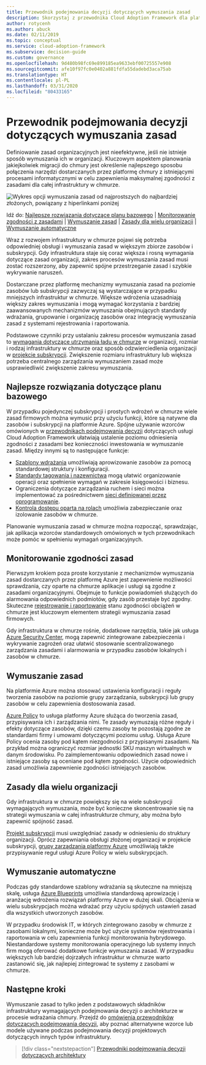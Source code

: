 ```yaml
---
title: Przewodnik podejmowania decyzji dotyczących wymuszania zasad
description: Skorzystaj z przewodnika Cloud Adoption Framework dla platformy Azure, aby dowiedzieć się więcej o subskrypcjach wymuszania zasad jako podstawowym priorytecie projektu podczas migracji na platformę Azure.
author: rotycenh
ms.author: abuck
ms.date: 02/11/2019
ms.topic: conceptual
ms.service: cloud-adoption-framework
ms.subservice: decision-guide
ms.custom: governance
ms.openlocfilehash: 9d480b98fc69e899185ea9633ebf00725557e908
ms.sourcegitcommit: afe10f97fc0e0402a881fdfa55dadebd3aca75ab
ms.translationtype: HT
ms.contentlocale: pl-PL
ms.lasthandoff: 03/31/2020
ms.locfileid: "80433165"
---
```

# <a name="policy-enforcement-decision-guide"></a>Przewodnik podejmowania decyzji dotyczących wymuszania zasad

Definiowanie zasad organizacyjnych jest nieefektywne, jeśli nie istnieje sposób wymuszania ich w organizacji. Kluczowym aspektem planowania jakiejkolwiek migracji do chmury jest określenie najlepszego sposobu połączenia narzędzi dostarczanych przez platformę chmury z istniejącymi procesami informatycznymi w celu zapewnienia maksymalnej zgodności z zasadami dla całej infrastruktury w chmurze.

![Wykres opcji wymuszania zasad od najprostszych do najbardziej złożonych, powiązany z hiperlinkami poniżej](../../_images/decision-guides/decision-guide-policy-enforcement.png)

Idź do: [Najlepsze rozwiązania dotyczące planu bazowego](#baseline-best-practices) | [Monitorowanie zgodności z zasadami](#policy-compliance-monitoring) | [Wymuszanie zasad](#policy-enforcement) | [Zasady dla wielu organizacji](#cross-organization-policy) | [Wymuszanie automatyczne](#automated-enforcement)

Wraz z rozwojem infrastruktury w chmurze pojawi się potrzeba odpowiedniej obsługi i wymuszania zasad w większym zbiorze zasobów i subskrypcji. Gdy infrastruktura staje się coraz większa i rosną wymagania dotyczące zasad organizacji, zakres procesów wymuszania zasad musi zostać rozszerzony, aby zapewnić spójne przestrzeganie zasad i szybkie wykrywanie naruszeń.

Dostarczane przez platformę mechanizmy wymuszania zasad na poziomie zasobów lub subskrypcji zazwyczaj są wystarczające w przypadku mniejszych infrastruktur w chmurze. Większe wdrożenia uzasadniają większy zakres wymuszania i mogą wymagać korzystania z bardziej zaawansowanych mechanizmów wymuszania obejmujących standardy wdrażania, grupowanie i organizację zasobów oraz integrację wymuszania zasad z systemami rejestrowania i raportowania.

Podstawowe czynniki przy ustalaniu zakresu procesów wymuszania zasad to [wymagania dotyczące utrzymania ładu w chmurze](../../govern/index.md) w organizacji, rozmiar i rodzaj infrastruktury w chmurze oraz sposób odzwierciedlenia organizacji w [projekcie subskrypcji](../subscriptions/index.md). Zwiększenie rozmiaru infrastruktury lub większa potrzeba centralnego zarządzania wymuszaniem zasad może usprawiedliwić zwiększenie zakresu wymuszania.

## <a name="baseline-best-practices"></a>Najlepsze rozwiązania dotyczące planu bazowego

W przypadku pojedynczej subskrypcji i prostych wdrożeń w chmurze wiele zasad firmowych można wymusić przy użyciu funkcji, które są natywne dla zasobów i subskrypcji na platformie Azure. Spójne używanie wzorców omówionych w [przewodnikach podejmowania decyzji](../index.md) dotyczących usługi Cloud Adoption Framework ułatwiają ustalenie poziomu odniesienia zgodności z zasadami bez konieczności inwestowania w wymuszanie zasad. Między innymi są to następujące funkcje:

- [Szablony wdrażania](../resource-consistency/index.md) umożliwiają aprowizowanie zasobów za pomocą standardowej struktury i konfiguracji.
- [Standardy tagowania i nazewnictwa](../resource-tagging/index.md) mogą ułatwić organizowanie operacji oraz spełnienie wymagań w zakresie księgowości i biznesu.
- Ograniczenia dotyczące zarządzania ruchem i sieci można implementować za pośrednictwem [sieci definiowanej przez oprogramowanie](../software-defined-network/index.md).
- [Kontrola dostępu oparta na rolach](../identity/index.md) umożliwia zabezpieczanie oraz izolowanie zasobów w chmurze.

Planowanie wymuszania zasad w chmurze można rozpocząć, sprawdzając, jak aplikacja wzorców standardowych omówionych w tych przewodnikach może pomóc w spełnieniu wymagań organizacyjnych.

## <a name="policy-compliance-monitoring"></a>Monitorowanie zgodności zasad

Pierwszym krokiem poza proste korzystanie z mechanizmów wymuszania zasad dostarczanych przez platformę Azure jest zapewnienie możliwości sprawdzania, czy oparte na chmurze aplikacje i usługi są zgodne z zasadami organizacyjnymi. Obejmuje to funkcje powiadomień służących do alarmowania odpowiednich podmiotów, gdy zasób przestaje być zgodny. Skuteczne [rejestrowanie i raportowanie](../logging-and-reporting/index.md) stanu zgodności obciążeń w chmurze jest kluczowym elementem strategii wymuszania zasad firmowych.

Gdy infrastruktura w chmurze rośnie, dodatkowe narzędzia, takie jak usługa [Azure Security Center](https://docs.microsoft.com/azure/security-center), mogą zapewnić zintegrowane zabezpieczenia i wykrywanie zagrożeń oraz ułatwić stosowanie scentralizowanego zarządzania zasadami i alarmowania w przypadku zasobów lokalnych i zasobów w chmurze.

## <a name="policy-enforcement"></a>Wymuszanie zasad

Na platformie Azure można stosować ustawienia konfiguracji i reguły tworzenia zasobów na poziomie grupy zarządzania, subskrypcji lub grupy zasobów w celu zapewnienia dostosowania zasad.

[Azure Policy](https://docs.microsoft.com/azure/governance/policy/overview) to usługa platformy Azure służąca do tworzenia zasad, przypisywania ich i zarządzania nimi. Te zasady wymuszają różne reguły i efekty dotyczące zasobów, dzięki czemu zasoby te pozostają zgodne ze standardami firmy i umowami dotyczącymi poziomu usług. Usługa Azure Policy ocenia zasoby pod kątem niezgodności z przypisanymi zasadami. Na przykład można ograniczyć rozmiar jednostki SKU maszyn wirtualnych w danym środowisku. Po zaimplementowaniu odpowiednich zasad nowe i istniejące zasoby są oceniane pod kątem zgodności. Użycie odpowiednich zasad umożliwia zapewnienie zgodności istniejących zasobów.

## <a name="cross-organization-policy"></a>Zasady dla wielu organizacji

Gdy infrastruktura w chmurze powiększy się na wiele subskrypcji wymagających wymuszania, może być konieczne skoncentrowanie się na strategii wymuszania w całej infrastrukturze chmury, aby można było zapewnić spójność zasad.

[Projekt subskrypcji](../subscriptions/index.md) musi uwzględniać zasady w odniesieniu do struktury organizacji. Oprócz zapewniania obsługi złożonej organizacji w projekcie subskrypcji, [grupy zarządzania platformy Azure](../../ready/azure-best-practices/organize-subscriptions.md) umożliwiają także przypisywanie reguł usługi Azure Policy w wielu subskrypcjach.

## <a name="automated-enforcement"></a>Wymuszanie automatyczne

Podczas gdy standardowe szablony wdrażania są skuteczne na mniejszą skalę, usługa [Azure Blueprints](https://docs.microsoft.com/azure/governance/blueprints/overview) umożliwia standardową aprowizację i aranżację wdrożenia rozwiązań platformy Azure w dużej skali. Obciążenia w wielu subskrypcjach można wdrażać przy użyciu spójnych ustawień zasad dla wszystkich utworzonych zasobów.

W przypadku środowisk IT, w których zintegrowano zasoby w chmurze z zasobami lokalnymi, konieczne może być użycie systemów rejestrowania i raportowania w celu zapewnienia funkcji monitorowania hybrydowego. Niestandardowe systemy monitorowania operacyjnego lub systemy innych firm mogą oferować dodatkowe funkcje wymuszania zasad. W przypadku większych lub bardziej dojrzałych infrastruktur w chmurze warto zastanowić się, jak najlepiej zintegrować te systemy z zasobami w chmurze.

## <a name="next-steps"></a>Następne kroki

Wymuszanie zasad to tylko jeden z podstawowych składników infrastruktury wymagających podejmowania decyzji o architekturze w procesie wdrażania chmury. Przejdź do [omówienia przewodników dotyczących podejmowania decyzji](../index.md), aby poznać alternatywne wzorce lub modele używane podczas podejmowania decyzji projektowych dotyczących innych typów infrastruktury.

> [!div class="nextstepaction"]
> [Przewodniki podejmowania decyzji dotyczących architektury](../index.md)

